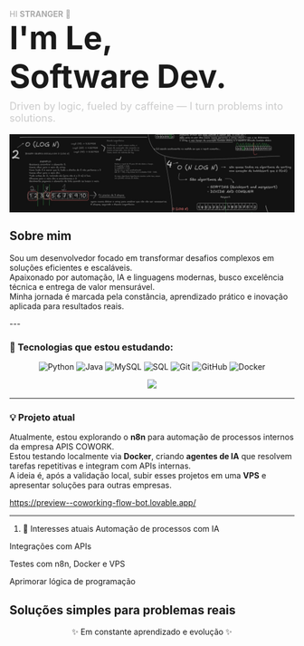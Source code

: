 <!-- Título secundário (pequeno) -->
<p style="font-size: 14px; color: #aaa; margin-bottom: 0;">
  HI <strong>STRANGER</strong> 👋
</p>

<!-- Título principal (grande) -->
<h1 style="font-size: 56px; font-weight: bold; margin: 0;">
  I'm Le,<br>Software Dev.
</h1>

<!-- Subtítulo menor -->
<p style="font-size: 18px; color: #ccc; margin-top: 8px;">
  Driven by logic, fueled by caffeine — I turn problems into solutions.
</p>


<p align="center" style="margin: 0;">
  <img src="https://raw.githubusercontent.com/Leandrobuenodev/Leandrobuenodev/main/assets/leandro-banner.png" alt="Leandro Banner" style="width: 100vw; height: auto; display: block; margin: 0;" />
</p>

<h2>Sobre mim</h2>
<p>
  Sou um desenvolvedor focado em transformar desafios complexos em soluções eficientes e escaláveis.<br>
  Apaixonado por automação, IA e linguagens modernas, busco excelência técnica e entrega de valor mensurável.<br>
  Minha jornada é marcada pela constância, aprendizado prático e inovação aplicada para resultados reais.
</p>
---

### 🚀 Tecnologias que estou estudando:

<div align="center">
  <img src="https://cdn.jsdelivr.net/gh/devicons/devicon/icons/python/python-original.svg" width="50" title="Python"/>
  <img src="https://cdn.jsdelivr.net/gh/devicons/devicon/icons/java/java-original.svg" width="50" title="Java"/>
  <img src="https://cdn.jsdelivr.net/gh/devicons/devicon/icons/mysql/mysql-original.svg" width="50" title="MySQL"/>
  <img src="https://cdn.jsdelivr.net/gh/devicons/devicon/icons/sqlite/sqlite-original.svg" width="50" title="SQL"/>
  <img src="https://cdn.jsdelivr.net/gh/devicons/devicon/icons/git/git-original.svg" width="50" title="Git"/>
  <img src="https://cdn.jsdelivr.net/gh/devicons/devicon/icons/github/github-original.svg" width="50" title="GitHub"/>
  <img src="https://cdn.jsdelivr.net/gh/devicons/devicon/icons/docker/docker-original.svg" width="50" title="Docker"/>
</div>

<p align="center">
  <img src="https://img.shields.io/badge/AWS-232F3E?style=for-the-badge&logo=amazonaws&logoColor=white" />
</p>

---

### 💡 Projeto atual

Atualmente, estou explorando o **n8n** para automação de processos internos da empresa APIS COWORK.  
Estou testando localmente via **Docker**, criando **agentes de IA** que resolvem tarefas repetitivas e integram com APIs internas.  
A ideia é, após a validação local, subir esses projetos em uma **VPS** e apresentar soluções para outras empresas.

https://preview--coworking-flow-bot.lovable.app/

---

1. 🧠 Interesses atuais
Automação de processos com IA

Integrações com APIs

Testes com n8n, Docker e VPS

Aprimorar lógica de programação

Soluções simples para problemas reais
---

<div align="center">
  <p>✨ Em constante aprendizado e evolução ✨</p>
</div>
